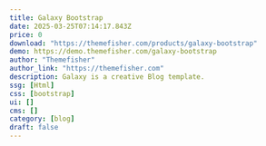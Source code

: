 ```yaml
---
title: Galaxy Bootstrap
date: 2025-03-25T07:14:17.843Z
price: 0
download: "https://themefisher.com/products/galaxy-bootstrap"
demo: https://demo.themefisher.com/galaxy-bootstrap
author: "Themefisher"
author_link: "https://themefisher.com"
description: Galaxy is a creative Blog template.
ssg: [Html]
css: [bootstrap]
ui: []
cms: []
category: [blog]
draft: false
---
```

